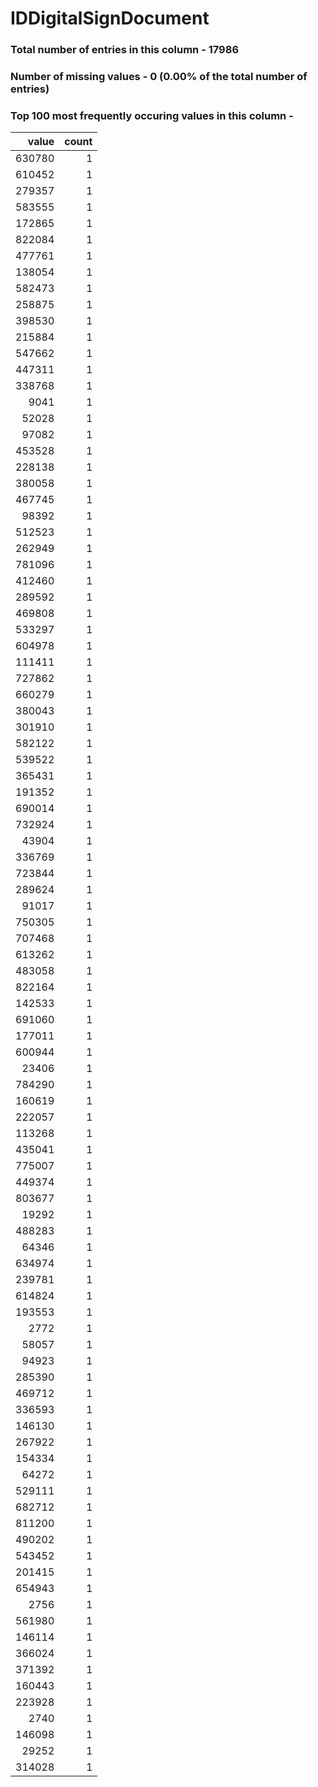 
# IDDigitalSignDocument

### Total number of entries in this column - 17986

### Number of missing values - 0 (0.00% of the total number of entries)

### Top 100 most frequently occuring values in this column -

|   value |   count |
|--------:|--------:|
|  630780 |       1 |
|  610452 |       1 |
|  279357 |       1 |
|  583555 |       1 |
|  172865 |       1 |
|  822084 |       1 |
|  477761 |       1 |
|  138054 |       1 |
|  582473 |       1 |
|  258875 |       1 |
|  398530 |       1 |
|  215884 |       1 |
|  547662 |       1 |
|  447311 |       1 |
|  338768 |       1 |
|    9041 |       1 |
|   52028 |       1 |
|   97082 |       1 |
|  453528 |       1 |
|  228138 |       1 |
|  380058 |       1 |
|  467745 |       1 |
|   98392 |       1 |
|  512523 |       1 |
|  262949 |       1 |
|  781096 |       1 |
|  412460 |       1 |
|  289592 |       1 |
|  469808 |       1 |
|  533297 |       1 |
|  604978 |       1 |
|  111411 |       1 |
|  727862 |       1 |
|  660279 |       1 |
|  380043 |       1 |
|  301910 |       1 |
|  582122 |       1 |
|  539522 |       1 |
|  365431 |       1 |
|  191352 |       1 |
|  690014 |       1 |
|  732924 |       1 |
|   43904 |       1 |
|  336769 |       1 |
|  723844 |       1 |
|  289624 |       1 |
|   91017 |       1 |
|  750305 |       1 |
|  707468 |       1 |
|  613262 |       1 |
|  483058 |       1 |
|  822164 |       1 |
|  142533 |       1 |
|  691060 |       1 |
|  177011 |       1 |
|  600944 |       1 |
|   23406 |       1 |
|  784290 |       1 |
|  160619 |       1 |
|  222057 |       1 |
|  113268 |       1 |
|  435041 |       1 |
|  775007 |       1 |
|  449374 |       1 |
|  803677 |       1 |
|   19292 |       1 |
|  488283 |       1 |
|   64346 |       1 |
|  634974 |       1 |
|  239781 |       1 |
|  614824 |       1 |
|  193553 |       1 |
|    2772 |       1 |
|   58057 |       1 |
|   94923 |       1 |
|  285390 |       1 |
|  469712 |       1 |
|  336593 |       1 |
|  146130 |       1 |
|  267922 |       1 |
|  154334 |       1 |
|   64272 |       1 |
|  529111 |       1 |
|  682712 |       1 |
|  811200 |       1 |
|  490202 |       1 |
|  543452 |       1 |
|  201415 |       1 |
|  654943 |       1 |
|    2756 |       1 |
|  561980 |       1 |
|  146114 |       1 |
|  366024 |       1 |
|  371392 |       1 |
|  160443 |       1 |
|  223928 |       1 |
|    2740 |       1 |
|  146098 |       1 |
|   29252 |       1 |
|  314028 |       1 |
